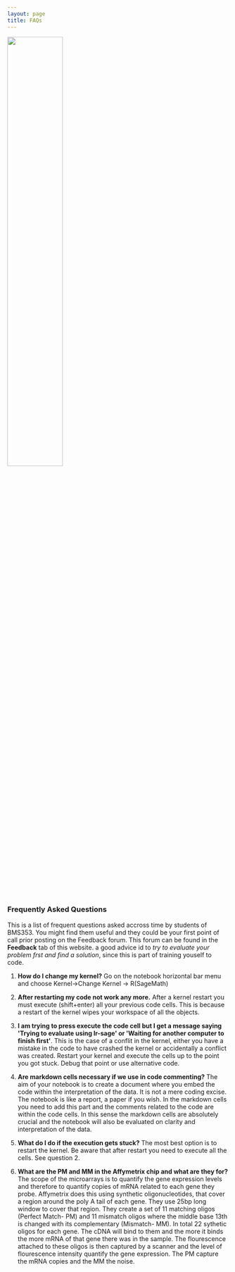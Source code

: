 ```yaml
---
layout: page
title: FAQs
---
```


<img src="{{ site.url }}{{ site.baseurl }}/assets/faq.png" width="50%"/>

### Frequently Asked Questions

This is a list of frequent questions asked accross time by students of BMS353. You might find them useful and they could be your first point of call prior posting on the Feedback forum. This forum can be found in the **Feedback** tab of this website. a good advice id to *try to evaluate your problem frst and find a solution*, since this is part of training youself to code.   

1. **How do I change my kernel?** Go on the notebook horizontal bar menu and choose Kernel->Change Kernel -> R(SageMath)


2. **After restarting my code not work any more.** After a kernel restart you must execute (shift+enter) all your previous code cells. This is because a restart of the kernel wipes your workspace of all the objects. 


3. **I am trying to press execute the code cell but I get a message saying 'Trying to evaluate using lr-sage' or 'Waiting for another computer to finish first'**. This is the case of a conflit in the kernel, either you have a mistake in the code to have crashed the kernel or accidentally a conflict was created. Restart your kernel and execute the cells up to the point you got stuck. Debug that point or use alternative code.


4. **Are markdown cells necessary if we use in code commenting?** The aim of your notebook is to create a document where you embed the code within the interpretation of the data. It is not a mere coding excise. The notebook is like a report, a paper if you wish. In the markdown cells you need to add this part and the comments related to the code are within the code cells. 
In this sense the markdown cells are absolutely crucial and the notebook will also be evaluated on clarity and interpretation of the data. 


5. **What do I do if the execution gets stuck?** The most best option is to restart the kernel. Be aware that after restart you need to execute all the cells. See question 2.

6. **What are the PM and MM in the Affymetrix chip and what are they for?** The scope of the microarrays is to quantify the gene expression levels and therefore to quantify copies of mRNA related to each gene they probe. Affymetrix does this using synthetic oligonucleotides, that cover a region around the poly A tail of each gene. They use 25bp long window to cover that region. They create a set of 11 matching oligos (Perfect Match- PM) and 11 mismatch oligos where the middle base 13th is changed with its complementary (Mismatch- MM). In total 22 sythetic oligos for each gene. The cDNA will bind to them and the more it binds the more mRNA of that gene there was in the sample. The flourescence attached to these oligos is then captured by a scanner and the level of flourescence intensity quantify the gene expression. The PM capture the mRNA copies and the MM the noise. 
